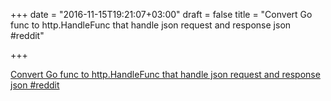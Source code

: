 +++
date = "2016-11-15T19:21:07+03:00"
draft = false
title = "Convert Go func to http.HandleFunc that handle json request and response json  #reddit"

+++

<p><a href="https://t.co/kD2nZIbdsu">Convert Go func to http.HandleFunc that handle json request and response json  #reddit</a></p>
